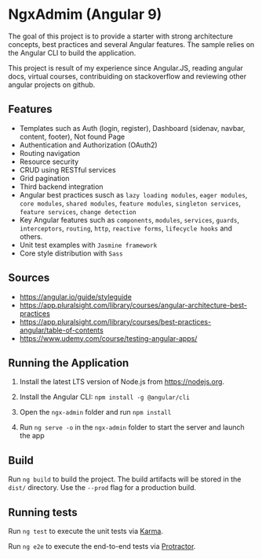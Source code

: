 # NgxAdmim (Angular 9)

The goal of this project is to provide a starter with strong architecture concepts, best practices and several Angular features. The sample relies on the Angular CLI to build the application. 

This project is result of my experience since Angular.JS, reading angular docs, virtual courses, contribuiding on stackoverflow and reviewing other angular projects on github.

## Features

* Templates such as Auth (login, register), Dashboard (sidenav, navbar, content, footer), Not found Page
* Authentication and Authorization (OAuth2)
* Routing navigation
* Resource security
* CRUD using RESTful services
* Grid pagination
* Third backend integration
* Angular best practices susch as `lazy loading modules`, `eager modules`, `core modules`, `shared modules`, `feature modules`, `singleton services`, `feature services`, `change detection`
* Key Angular features such as `components`, `modules`, `services`, `guards`, `interceptors`, `routing`, `http`, `reactive forms`, `lifecycle hooks` and others.
* Unit test examples with `Jasmine framework`
* Core style distribution with `Sass`

## Sources

* https://angular.io/guide/styleguide
* https://app.pluralsight.com/library/courses/angular-architecture-best-practices
* https://app.pluralsight.com/library/courses/best-practices-angular/table-of-contents
* https://www.udemy.com/course/testing-angular-apps/

## Running the Application

1. Install the latest LTS version of Node.js from https://nodejs.org.

1. Install the Angular CLI: `npm install -g @angular/cli`

1. Open the `ngx-admin` folder and run `npm install`

1. Run `ng serve -o` in the `ngx-admin` folder to start the server and launch the app

## Build

Run `ng build` to build the project. The build artifacts will be stored in the `dist/` directory. Use the `--prod` flag for a production build.

## Running tests

Run `ng test` to execute the unit tests via [Karma](https://karma-runner.github.io).

Run `ng e2e` to execute the end-to-end tests via [Protractor](http://www.protractortest.org/).
